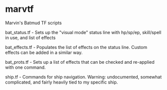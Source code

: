 # marvtf
Marvin's Batmud TF scripts

bat_status.tf - Sets up the "visual mode" status line with hp/sp/ep, skill/spell in use, and list of effects

bat_effects.tf - Populates the list of effects on the status line. Custom effects can be added in a similar way.

bat_prots.tf - Sets up a list of effects that can be checked and re-applied with one command.

ship.tf - Commands for ship navigation. Warning: undocumented, somewhat complicated, and fairly heavily tied to my specific ship.


